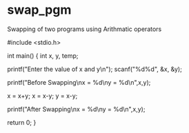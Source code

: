 # swap_pgm
Swapping of two programs using Arithmatic operators


#include <stdio.h>
 
int main()
{
   int x, y, temp;
 
   printf("Enter the value of x and y\n");
   scanf("%d%d", &x, &y);
 
   printf("Before Swapping\nx = %d\ny = %d\n",x,y);
 
   x    = x+y;
   x    = x-y;
   y    = x-y;
 
   printf("After Swapping\nx = %d\ny = %d\n",x,y);
 
   return 0;
}
